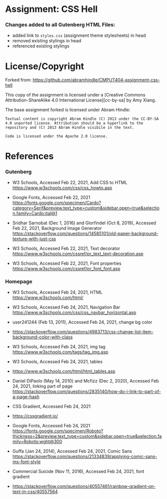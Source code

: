 # Assignment: CSS Hell

### Changes added to all Gutenberg HTML Files:

- added link to `styles.css` (assignment theme stylesheets) in head
- removed existing stylings in head
- referenced existing stylings

# License/Copyright

Forked from: https://github.com/abramhindle/CMPUT404-assignment-css-hell

This copy of the assignment is licensed under a
[Creative Commons Attribution-ShareAlike 4.0 International License][cc-by-sa] by Amy Xiang.

The base assignment forked is licensed under Abram Hindle:

```
Textual content is copyright Abram Hindle (C) 2013 under the CC-BY-SA
4.0 unported license. Attribution should be a hyperlink to the
repository and (C) 2013 Abram Hindle visibile in the text.

Code is licensed under the Apache 2.0 license.
```

# References

### Gutenberg

- W3 Schools, Accessed Feb 22, 2021, Add CSS to HTML
  https://www.w3schools.com/css/css_howto.asp

- Google Fonts, Accessed Feb 22, 2021
  https://fonts.google.com/specimen/Cardo?category=Serif&preview.text_type=custom&sidebar.open=true&selection.family=Cardo:ital@1

- Sridhar Sarnobat (Dec 1, 2016) and Glorfindel (Oct 8, 2019), Accessed Feb 22, 2021, Background Image Generator
  https://stackoverflow.com/questions/14585101/old-paper-background-texture-with-just-css

- W3 Schools, Accessed Feb 22, 2021, Text decorator
  https://www.w3schools.com/cssref/pr_text_text-decoration.asp

- W3 Schools, Accessed Feb 22, 2021, Font properties
  https://www.w3schools.com/cssref/pr_font_font.asp

### Homepage

- W3 Schools, Accessed Feb 24, 2021, HTML
  https://www.w3schools.com/html/

- W3 Schools, Accessed Feb 24, 2021, Navigation Bar
  https://www.w3schools.com/css/css_navbar_horizontal.asp

- user241244 (Feb 13, 2011), Accessed Feb 24, 2021, change bg color
- https://stackoverflow.com/questions/4983713/css-change-list-item-background-color-with-class

- W3 Schools, Accessed Feb 24, 2021, img tag
  https://www.w3schools.com/tags/tag_img.asp

- W3 Schools, Accessed Feb 24, 2021, tables
- https://www.w3schools.com/html/html_tables.asp

- Daniel DiPaolo (May 14, 2010) and Mcfizz (Dec 2, 2020), Accessed Feb 24, 2021, linking part of page
  https://stackoverflow.com/questions/2835140/how-do-i-link-to-part-of-a-page-hash

- CSS Gradient, Accessed Feb 24, 2021
- https://cssgradient.io/

- Google Fonts, Accessed Feb 24, 2021
  https://fonts.google.com/specimen/Roboto?thickness=2&preview.text_type=custom&sidebar.open=true&selection.family=Roboto:wght@300

- Guffa (Jan 24, 2014), Accessed Feb 24, 2021, Comic Sans
  https://stackoverflow.com/questions/21334839/applying-comic-sans-ms-font-style

- Commercial Suicide (Nov 11, 2016), Accessed Feb 24, 2021, font gradient
- https://stackoverflow.com/questions/40557461/rainbow-gradient-on-text-in-css/40557564
